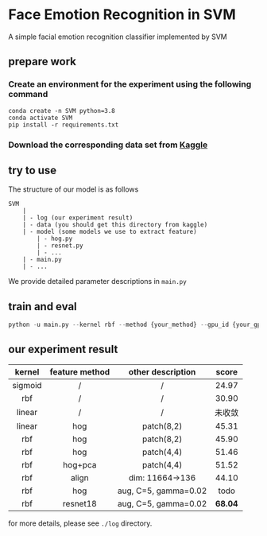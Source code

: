 # Face Emotion Recognition in SVM

A simple facial emotion recognition classifier implemented by SVM

## prepare work

### Create an environment for the experiment using the following command

```shell
conda create -n SVM python=3.8
conda activate SVM
pip install -r requirements.txt
```

### Download the corresponding data set from [Kaggle](https://www.kaggle.com/c/challenges-in-representation-learning-facial-expression-recognition-challenge/data)

## try to use

The structure of our model is as follows

```
SVM
	|
	| - log (our experiment result)
	| - data (you should get this directory from kaggle)
	| - model (some models we use to extract feature)
		| - hog.py
		| - resnet.py
		| - ...
	| - main.py
	| - ...
```

We provide detailed parameter descriptions in `main.py`

## train and eval

```python
python -u main.py --kernel rbf --method {your_method} --gpu_id {your_gpu_id} --C 5 --gamma 0.02 > res.log
```
## our experiment result
| kernel  | feature method | other description | score  |
| :-----: | :------------: | :---------------: | :----: |
| sigmoid |       /        |         /         | 24.97  |
|   rbf   |       /        |         /         | 30.90  |
| linear  |       /        |         /         | 未收敛 |
| linear  |      hog       |    patch(8,2)     | 45.31  |
|   rbf   |      hog       |    patch(8,2)     | 45.90  |
|   rbf   |      hog       |    patch(4,4)     | 51.46  |
|   rbf   |    hog+pca     |    patch(4,4)     | 51.52  |
|   rbf   |     align      |  dim: 11664->136  | 44.10  |
|   rbf   | hog |         aug, C=5, gamma=0.02         | todo |
|    	rbf	|resnet18|aug, C=5, gamma=0.02|**68.04**|
for more details, please see `./log` directory.